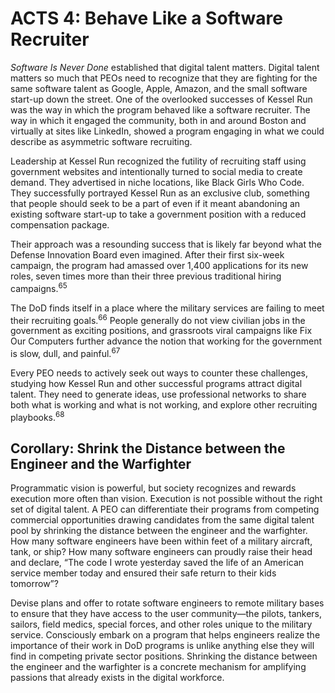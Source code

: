 # ACTS 4: Behave Like a Software Recruiter
_Software Is Never Done_ established that digital talent matters. Digital talent matters so much that PEOs need to 
recognize that they are fighting for the same software talent as Google, Apple, Amazon, and the small software start-up 
down the street. One of the overlooked successes of Kessel Run was the way in which the program behaved like a software 
recruiter. The way in which it engaged the community, both in and around Boston and virtually at sites like LinkedIn, 
showed a program engaging in what we could describe as asymmetric software recruiting.

Leadership at Kessel Run recognized the futility of recruiting staff using government websites and intentionally turned 
to social media to create demand. They advertised in niche locations, like Black Girls Who Code. They successfully 
portrayed Kessel Run as an exclusive club, something that people should seek to be a part of even if it meant 
abandoning an existing software start-up to take a government position with a reduced compensation package.

Their approach was a resounding success that is likely far beyond what the Defense Innovation Board even imagined. After 
their first six-week campaign, the program had amassed over 1,400 applications for its new roles, seven times more than 
their three previous traditional hiring campaigns.<sup>65</sup>

The DoD finds itself in a place where the military services are failing to meet their recruiting goals.<sup>66</sup> 
People generally do not view civilian jobs in the government as exciting positions, and grassroots viral campaigns like 
Fix Our Computers further advance the notion that working for the government is slow, dull, and painful.<sup>67</sup>

Every PEO needs to actively seek out ways to counter these challenges, studying how Kessel Run and other successful 
programs attract digital talent. They need to generate ideas, use professional networks to share both what is working 
and what is not working, and explore other recruiting playbooks.<sup>68</sup>

## Corollary: Shrink the Distance between the Engineer and the Warfighter
Programmatic vision is powerful, but society recognizes and rewards execution more often than vision. Execution is not 
possible without the right set of digital talent. A PEO can differentiate their programs from competing commercial 
opportunities drawing candidates from the same digital talent pool by shrinking the distance between the engineer and 
the warfighter. How many software engineers have been within feet of a military aircraft, tank, or ship? How many 
software engineers can proudly raise their head and declare, “The code I wrote yesterday saved the life of an American 
service member today and ensured their safe return to their kids tomorrow”?

Devise plans and offer to rotate software engineers to remote military bases to ensure that they have access to the 
user community—the pilots, tankers, sailors, field medics, special forces, and other roles unique to the military 
service. Consciously embark on a program that helps engineers realize the importance of their work in DoD programs is 
unlike anything else they will find in competing private sector positions. Shrinking the distance between the engineer 
and the warfighter is a concrete mechanism for amplifying passions that already exists in the digital workforce.
